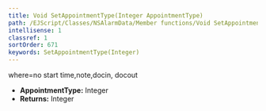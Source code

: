 ```yaml
---
title: Void SetAppointmentType(Integer AppointmentType)
path: /EJScript/Classes/NSAlarmData/Member functions/Void SetAppointmentType(Integer p_0)
intellisense: 1
classref: 1
sortOrder: 671
keywords: SetAppointmentType(Integer)
---
```



where=no start time,note,docin, docout



* **AppointmentType:** Integer
* **Returns:** Integer


